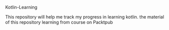 Kotlin-Learning

This repository will help me track my progress in learning kotlin. the material of this repository learning from course on Packtpub

